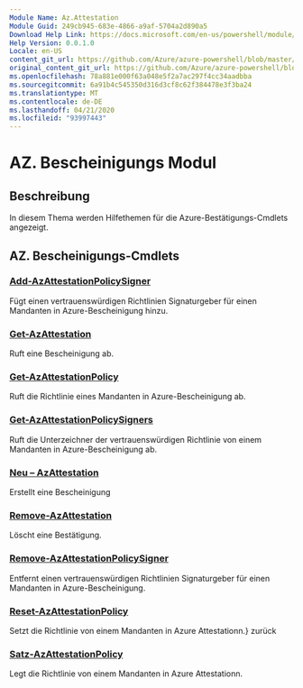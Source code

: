 ```yaml
---
Module Name: Az.Attestation
Module Guid: 249cb945-683e-4866-a9af-5704a2d890a5
Download Help Link: https://docs.microsoft.com/en-us/powershell/module/az.attestation
Help Version: 0.0.1.0
Locale: en-US
content_git_url: https://github.com/Azure/azure-powershell/blob/master/src/Attestation/Attestation/help/Az.Attestation.md
original_content_git_url: https://github.com/Azure/azure-powershell/blob/master/src/Attestation/Attestation/help/Az.Attestation.md
ms.openlocfilehash: 78a881e000f63a048e5f2a7ac297f4cc34aadbba
ms.sourcegitcommit: 6a91b4c545350d316d3cf8c62f384478e3f3ba24
ms.translationtype: MT
ms.contentlocale: de-DE
ms.lasthandoff: 04/21/2020
ms.locfileid: "93997443"
---
```

# AZ. Bescheinigungs Modul
## Beschreibung
In diesem Thema werden Hilfethemen für die Azure-Bestätigungs-Cmdlets angezeigt.

## AZ. Bescheinigungs-Cmdlets
### [Add-AzAttestationPolicySigner](Add-AzAttestationPolicySigner.md)
Fügt einen vertrauenswürdigen Richtlinien Signaturgeber für einen Mandanten in Azure-Bescheinigung hinzu.

### [Get-AzAttestation](Get-AzAttestation.md)
Ruft eine Bescheinigung ab.

### [Get-AzAttestationPolicy](Get-AzAttestationPolicy.md)
Ruft die Richtlinie eines Mandanten in Azure-Bescheinigung ab.

### [Get-AzAttestationPolicySigners](Get-AzAttestationPolicySigners.md)
Ruft die Unterzeichner der vertrauenswürdigen Richtlinie von einem Mandanten in Azure-Bescheinigung ab.

### [Neu – AzAttestation](New-AzAttestation.md)
Erstellt eine Bescheinigung

### [Remove-AzAttestation](Remove-AzAttestation.md)
Löscht eine Bestätigung.

### [Remove-AzAttestationPolicySigner](Remove-AzAttestationPolicySigner.md)
Entfernt einen vertrauenswürdigen Richtlinien Signaturgeber für einen Mandanten in Azure-Bescheinigung.

### [Reset-AzAttestationPolicy](Reset-AzAttestationPolicy.md)
Setzt die Richtlinie von einem Mandanten in Azure Attestationn.} zurück

### [Satz-AzAttestationPolicy](Set-AzAttestationPolicy.md)
Legt die Richtlinie von einem Mandanten in Azure Attestationn.


